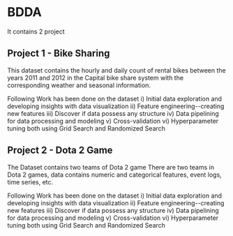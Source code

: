 # BDDA
It contains 2 project 

## Project 1 - Bike Sharing
This dataset contains the hourly and daily count of rental bikes between the years 2011 and 2012 in the Capital bike share system with the corresponding weather and seasonal information.

Following Work has been done on the dataset i) Initial data exploration and developing insights with data visualization ii) Feature engineering--creating new features iii) Discover if data possess any structure iv) Data pipelining for data processing and modeling v) Cross-validation vi) Hyperparameter tuning both using Grid Search and Randomized Search

## Project 2 - Dota 2 Game
The Dataset contains two teams of Dota 2 game There are two teams in Dota 2 games, data contains numeric and categorical features, event logs, time series, etc.

Following Work has been done on the dataset i) Initial data exploration and developing insights with data visualization ii) Feature engineering--creating new features iii) Discover if data possess any structure iv) Data pipelining for data processing and modeling v) Cross-validation vi) Hyperparameter tuning both using Grid Search and Randomized Search
